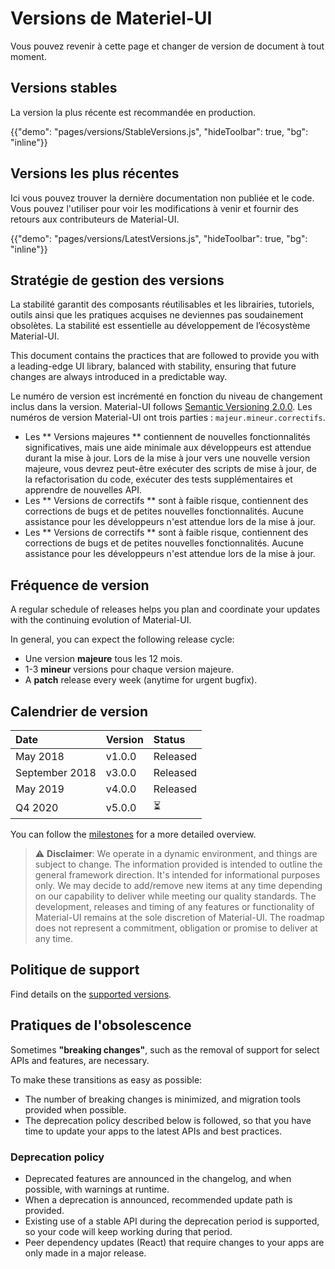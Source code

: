# Versions de Materiel-UI

<p class="description">Vous pouvez revenir à cette page et changer de version de document à tout moment.</p>

## Versions stables

La version la plus récente est recommandée en production.

{{"demo": "pages/versions/StableVersions.js", "hideToolbar": true, "bg": "inline"}}

## Versions les plus récentes

Ici vous pouvez trouver la dernière documentation non publiée et le code. Vous pouvez l'utiliser pour voir les modifications à venir et fournir des retours aux contributeurs de Material-UI.

{{"demo": "pages/versions/LatestVersions.js", "hideToolbar": true, "bg": "inline"}}

## Stratégie de gestion des versions

La stabilité garantit des composants réutilisables et les librairies, tutoriels, outils ainsi que les pratiques acquises ne deviennes pas soudainement obsolètes. La stabilité est essentielle au développement de l’écosystème Material-UI.

This document contains the practices that are followed to provide you with a leading-edge UI library, balanced with stability, ensuring that future changes are always introduced in a predictable way.

Le numéro de version est incrémenté en fonction du niveau de changement inclus dans la version. Material-UI follows [Semantic Versioning 2.0.0](https://semver.org/). Les numéros de version Material-UI ont trois parties : `majeur.mineur.correctifs`.

- Les ** Versions majeures ** contiennent de nouvelles fonctionnalités significatives, mais une aide minimale aux développeurs est attendue durant la mise à jour. Lors de la mise à jour vers une nouvelle version majeure, vous devrez peut-être exécuter des scripts de mise à jour, de la refactorisation du code, exécuter des tests supplémentaires et apprendre de nouvelles API.
- Les ** Versions de correctifs ** sont à faible risque, contiennent des corrections de bugs et de petites nouvelles fonctionnalités. Aucune assistance pour les développeurs n'est attendue lors de la mise à jour.
- Les ** Versions de correctifs ** sont à faible risque, contiennent des corrections de bugs et de petites nouvelles fonctionnalités. Aucune assistance pour les développeurs n'est attendue lors de la mise à jour.

## Fréquence de version

A regular schedule of releases helps you plan and coordinate your updates with the continuing evolution of Material-UI.

In general, you can expect the following release cycle:

- Une version **majeure** tous les 12 mois.
- 1-3 **mineur** versions pour chaque version majeure.
- A **patch** release every week (anytime for urgent bugfix).

## Calendrier de version

| Date           | Version | Status   |
|:-------------- |:------- |:-------- |
| May 2018       | v1.0.0  | Released |
| September 2018 | v3.0.0  | Released |
| May 2019       | v4.0.0  | Released |
| Q4 2020        | v5.0.0  | ⏳        |


You can follow the [milestones](https://github.com/mui-org/material-ui/milestones) for a more detailed overview.

> ⚠️ **Disclaimer**: We operate in a dynamic environment, and things are subject to change. The information provided is intended to outline the general framework direction. It's intended for informational purposes only. We may decide to add/remove new items at any time depending on our capability to deliver while meeting our quality standards. The development, releases and timing of any features or functionality of Material-UI remains at the sole discretion of Material-UI. The roadmap does not represent a commitment, obligation or promise to deliver at any time.

## Politique de support

Find details on the [supported versions](/getting-started/support/#supported-versions).

## Pratiques de l'obsolescence

Sometimes **"breaking changes"**, such as the removal of support for select APIs and features, are necessary.

To make these transitions as easy as possible:

- The number of breaking changes is minimized, and migration tools provided when possible.
- The deprecation policy described below is followed, so that you have time to update your apps to the latest APIs and best practices.

### Deprecation policy

- Deprecated features are announced in the changelog, and when possible, with warnings at runtime.
- When a deprecation is announced, recommended update path is provided.
- Existing use of a stable API during the deprecation period is supported, so your code will keep working during that period.
- Peer dependency updates (React) that require changes to your apps are only made in a major release.